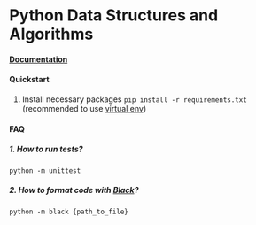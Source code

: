# Python Data Structures and Algorithms

#### [Documentation](https://lozhkinandrei.github.io/python-data-structures-algorithms)

#### Quickstart
1. Install necessary packages `pip install -r requirements.txt` (recommended to use [virtual env](https://docs.python.org/3/library/venv.html))

#### FAQ

##### 1. How to run tests?
`python -m unittest`

##### 2. How to format code with [Black](https://github.com/psf/black)?
`python -m black {path_to_file}`
